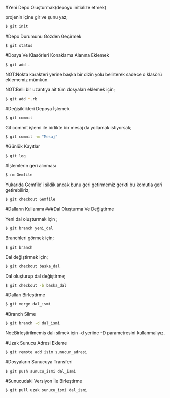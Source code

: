#Yeni Depo Oluşturmak(depoyu initialize etmek)

projenin içine gir ve şunu yaz;

```sh
$ git init
```

#Depo Durumunu Gözden Geçirmek
 
```sh
$ git status
```

#Dosya Ve Klasörleri Konaklama Alanına Eklemek

```sh
$ git add .
```
NOT:Nokta karakteri yerine başka bir dizin yolu belirterek sadece o klasörü eklememiz mümkün.

NOT:Belli bir uzantıya ait tüm dosyaları eklemek için;
```sh
$ git add *.rb
```

#Değişiklikleri Depoya İşlemek

```sh
$ git commit
```

Git commit işlemi ile birlikte bir mesaj da yollamak istiyorsak;

```sh
$ git commit -m "Mesaj"
```

#Günlük Kayıtlar

```sh
$ git log
```

#İşlemlerin geri alınması

```sh
$ rm Gemfile
```
Yukarıda Gemfile'i sildik ancak bunu geri getirmemiz gerkti bu komutla geri getirebiliriz;
```sh
$ git checkout Gemfile
```

#Dalların Kullanımı
 ###Dal Oluşturma Ve Değiştirme

Yeni dal oluşturmak için ;
```sh
$ git branch yeni_dal
```

Branchleri görmek için;
```sh
$ git branch
```

Dal değiştirmek için;
```sh
$ git checkout baska_dal
```

Dal oluşturup dal değiştirme;
```sh
$ git checkout -b baska_dal
```


#Dalları Birleştirme
```sh
$ git merge dal_ismi
```

#Branch Silme
```sh
$ git branch -d dal_ismi
```
Not:Birleştirilmemiş dalı silmek için -d yeriine  -D parametresini kullanmalıyız.


#Uzak Sunucu Adresi Ekleme
```sh
$ git remote add isim sunucun_adresi
```

#Dosyaların Sunucuya Transferi
```sh
$ git push sunucu_ismi dal_ismi
```

#Sunucudaki Versiyon İle Birleştirme
```sh
$ git pull uzak sunucu_ismi dal_ismi
```